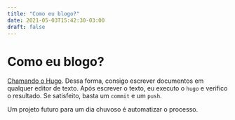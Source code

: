 ```yaml
---
title: "Como eu blogo?"
date: 2021-05-03T15:42:30-03:00
draft: false
---
```


# Como eu blogo?

[Chamando o Hugo](https://gohugo.io). Dessa forma, consigo escrever documentos em qualquer editor de texto.
Após escrever o texto, eu executo o `hugo` e verifico o resultado. Se satisfeito, basta um `commit` e um `push`.

Um projeto futuro para um dia chuvoso é automatizar o processo.

